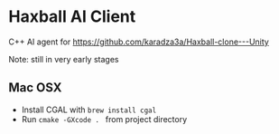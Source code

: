 # Haxball AI Client

C++ AI agent for https://github.com/karadza3a/Haxball-clone---Unity

Note: still in very early stages

## Mac OSX

- Install CGAL with `brew install cgal`
- Run `cmake -GXcode . ` from project directory
